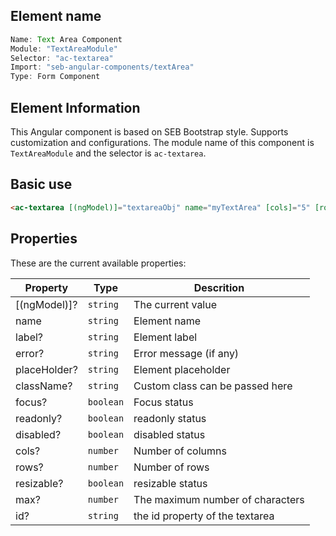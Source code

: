 ## Element name

```javascript
Name: Text Area Component
Module: "TextAreaModule"
Selector: "ac-textarea"
Import: "seb-angular-components/textArea"
Type: Form Component
```

## Element Information

This Angular component is based on SEB Bootstrap style. Supports customization and configurations. The module name of this component is `TextAreaModule` and the selector is `ac-textarea`.

## Basic use

```html
<ac-textarea [(ngModel)]="textareaObj" name="myTextArea" [cols]="5" [rows]="10"> </ac-textarea>
```

## Properties

These are the current available properties:

| Property     | Type      | Descrition                       |
| ------------ | --------- | -------------------------------- |
| [(ngModel)]? | `string`  | The current value                |
| name         | `string`  | Element name                     |
| label?       | `string`  | Element label                    |
| error?       | `string`  | Error message (if any)           |
| placeHolder? | `string`  | Element placeholder              |
| className?   | `string`  | Custom class can be passed here  |
| focus?       | `boolean` | Focus status                     |
| readonly?    | `boolean` | readonly status                  |
| disabled?    | `boolean` | disabled status                  |
| cols?        | `number`  | Number of columns                |
| rows?        | `number`  | Number of rows                   |
| resizable?   | `boolean` | resizable status                 |
| max?         | `number`  | The maximum number of characters |
| id?          | `string`  | the id property of the textarea  |
